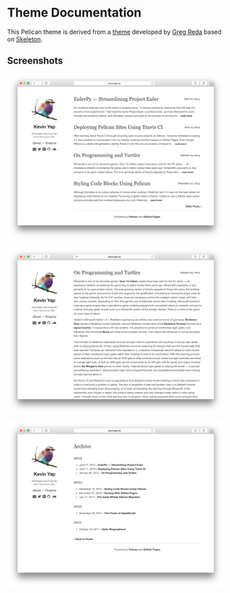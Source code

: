 # Theme Documentation

This Pelican theme is derived from a [theme](https://github.com/gjreda/gregreda.com/tree/master/theme/simply) developed by [Greg Reda](http://www.gregreda.com) based on [Skeleton](http://www.getskeleton.com).

## Screenshots

![Index Page](screenshots/index.png?raw=true)

![Article](screenshots/article.png?raw=true)

![Archive](screenshots/archive.png?raw=true)
